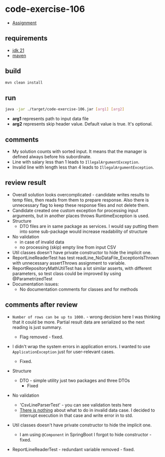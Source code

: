 # code-exercise-106

- [Assignment](./ASSIGNMENT.md)

## requirements

- [jdk 21](https://adoptium.net/)
- [maven](https://maven.apache.org/)

## build

```bash
mvn clean install
```

## run

```bash
java -jar ./target/code-exercise-106.jar [arg1] [arg2]
```

- **arg1** represents path to input data file
- **arg2** represents skip header value. Default value is true. It's optional.

## comments

- My solution counts with sorted input. It means that the manager is defined always before his subordinate.
- Line with salary less than 1 leads to `IllegalArgumentException`.
- Invalid line with length less than 4 leads to `IllegalArgumentException`.

## review result

- Overall solution looks overcomplicated - candidate writes results to temp files, then reads from them to prepare
  response. Also there is unnecessary flag to keep these response files and not delete them.
- Candidate created one custom exception for processing input arguments, but in another places throws RuntimeException
  is used.
- Structure
    - DTO files are in same package as services. I would say putting them into some sub-package would increase
      readability of structure
- No validation
    - in case of invalid data
    - no processing (skip) empty line from input CSV
- Util classes doesn't have private constructor to hide the implicit one.
- ReportLineReaderTest has test readLine_NoDataFile_ExceptionIsThrown with unnecessary assertThrows assignment to
  variable.
- ReportRepositoryMathUtilTest has a lot similar asserts, with different parameters, so test class could be improved by
  using @ParametrizedTest
- Documentation issues:
    - No documentation comments for classes and for methods

## comments after review

- `Number of rows can be up to 1000.` - wrong decision here I was thinking that it could be more. Partial result data
  are serialized so the next reading is just summary.
    - Flag removed - fixed.

- I didn't wrap the system errors in application errors. I wanted to use `ApplicationException` just for user-relevant
  cases.
    - Fixed.

- Structure
    - DTO - simple utility just two packages and three DTOs
        - Fixed

- No validation
    - 'CsvLineParserTest' - you can see validation tests here
    - [There is nothing](ASSIGNMENT.md) about what to do in invalid data case. I decided to interrupt execution in that
      case and write error in to std.

- Util classes doesn't have private constructor to hide the implicit one.
  - I am using `@Component` in SpringBoot I forgot to hide constructor - fixed. 

- ReportLineReaderTest - redundant variable removed - fixed.
